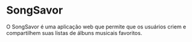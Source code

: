 # SongSavor

O SongSavor é uma aplicação web que permite que os usuários criem e compartilhem suas listas de álbuns musicais favoritos.

